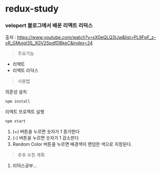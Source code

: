 # redux-study

### velopert 블로그에서 배운 리액트 리덕스

출처 : https://www.youtube.com/watch?v=xX0eQLQ3IJw&list=PL9FpF_z-xR_GMujql3S_XGV2SpdfDBkeC&index=24

> 주요기능

* 리액트
* 리액트 리덕스

> 사용법

의존성 설치

```bash
npm install
```

리액트 프로젝트 실행

```bash
npm start
```

1. (+) 버튼을 누르면 숫자가 1 증가한다
2. (-) 버튼을 누르면 숫자가 1 감소한다
3. Random Color 버튼을 누르면 배경색이 랜덤한 색으로 지정된다.

> 추후 수정 계획

1. 리덕스공부...
